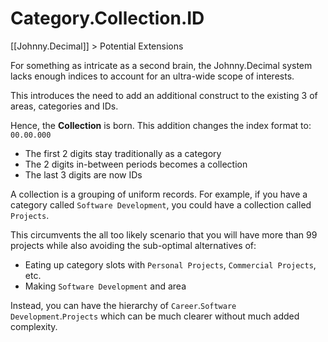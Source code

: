 # Category.Collection.ID
[[Johnny.Decimal]] > Potential Extensions

For something as intricate as a second brain, the Johnny.Decimal system lacks enough indices to account for an ultra-wide scope of interests.

This introduces the need to add an additional construct to the existing 3 of areas, categories and IDs. 

Hence, the **Collection** is born. This addition changes the index format to:
`00.00.000`
- The first 2 digits stay traditionally as a category
- The 2 digits in-between periods becomes a collection
- The last 3 digits are now IDs

A collection is a grouping of uniform records. For example, if you have a category called `Software Development`, you could have a collection called `Projects`. 

This circumvents the all too likely scenario that you will have more than 99 projects while also avoiding the sub-optimal alternatives of:
- Eating up category slots with `Personal Projects`, `Commercial Projects`, etc.
- Making `Software Development` and area

Instead, you can have the hierarchy of `Career`.`Software Development`.`Projects` which can be much clearer without much added complexity. 
